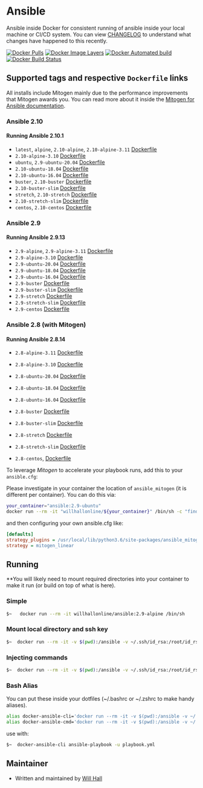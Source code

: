 # Ansible

Ansible inside Docker for consistent running of ansible inside your local machine or CI/CD system. You can view [CHANGELOG](https://github.com/willhallonline/docker-ansible/blob/master/CHANGELOG.md) to understand what changes have happened to this recently.

[![Docker Pulls](https://img.shields.io/docker/pulls/willhallonline/ansible.svg "Docker Pulls")][hub] [![](https://images.microbadger.com/badges/image/willhallonline/ansible.svg "Docker Image Layers")](https://microbadger.com/images/willhallonline/ansible "Get your own image badge on microbadger.com") [![Docker Automated build](https://img.shields.io/docker/automated/willhallonline/ansible.svg "Docker Automated Build")][hub] [![Docker Build Status](https://img.shields.io/docker/build/willhallonline/ansible.svg "Docker Build Status")][hub]

## Supported tags and respective ```Dockerfile``` links

All installs include Mitogen mainly due to the performance improvements that Mitogen awards you. You can read more about it inside the [Mitogen for Ansible documentation](https://mitogen.readthedocs.io/en/stable/ansible.html).

### Ansible 2.10

#### Running Ansible 2.10.1

* `latest`, `alpine`, `2.10-alpine`, `2.10-alpine-3.11` [Dockerfile](https://github.com/willhallonline/docker-ansible/blob/master/ansible210/alpine311/Dockerfile)
* `2.10-alpine-3.10` [Dockerfile](https://github.com/willhallonline/docker-ansible/blob/master/ansible210/alpine310/Dockerfile)
* `ubuntu`, `2.9-ubuntu-20.04` [Dockerfile](https://github.com/willhallonline/docker-ansible/blob/master/ansible210/ubuntu2004/Dockerfile)
* `2.10-ubuntu-18.04` [Dockerfile](https://github.com/willhallonline/docker-ansible/blob/master/ansible210/ubuntu1804/Dockerfile)
* `2.10-ubuntu-16.04` [Dockerfile](https://github.com/willhallonline/docker-ansible/blob/master/ansible210/ubuntu1604/Dockerfile)
* `buster`, `2.10-buster` [Dockerfile](https://github.com/willhallonline/docker-ansible/blob/master/ansible210/debian-buster/Dockerfile)
* `2.10-buster-slim` [Dockerfile](https://github.com/willhallonline/docker-ansible/blob/master/ansible210/debian-buster-slim/Dockerfile)
* `stretch`, `2.10-stretch` [Dockerfile](https://github.com/willhallonline/docker-ansible/blob/master/ansible210/debian-stretch/Dockerfile)
* `2.10-stretch-slim` [Dockerfile](https://github.com/willhallonline/docker-ansible/blob/master/ansible210/debian-stretch-slim/Dockerfile)
* `centos`, `2.10-centos` [Dockerfile](https://github.com/willhallonline/docker-ansible/blob/master/ansible210/centos7/Dockerfile)

### Ansible 2.9

#### Running Ansible 2.9.13

* `2.9-alpine`, `2.9-alpine-3.11` [Dockerfile](https://github.com/willhallonline/docker-ansible/blob/master/ansible29/alpine311/Dockerfile)
* `2.9-alpine-3.10` [Dockerfile](https://github.com/willhallonline/docker-ansible/blob/master/ansible29/alpine310/Dockerfile)
* `2.9-ubuntu-20.04` [Dockerfile](https://github.com/willhallonline/docker-ansible/blob/master/ansible29/ubuntu2004/Dockerfile)
* `2.9-ubuntu-18.04` [Dockerfile](https://github.com/willhallonline/docker-ansible/blob/master/ansible29/ubuntu1804/Dockerfile)
* `2.9-ubuntu-16.04` [Dockerfile](https://github.com/willhallonline/docker-ansible/blob/master/ansible29/ubuntu1604/Dockerfile)
* `2.9-buster` [Dockerfile](https://github.com/willhallonline/docker-ansible/blob/master/ansible29/debian-buster/Dockerfile)
* `2.9-buster-slim` [Dockerfile](https://github.com/willhallonline/docker-ansible/blob/master/ansible29/debian-buster-slim/Dockerfile)
* `2.9-stretch` [Dockerfile](https://github.com/willhallonline/docker-ansible/blob/master/ansible29/debian-stretch/Dockerfile)
* `2.9-stretch-slim` [Dockerfile](https://github.com/willhallonline/docker-ansible/blob/master/ansible29/debian-stretch-slim/Dockerfile)
* `2.9-centos` [Dockerfile](https://github.com/willhallonline/docker-ansible/blob/master/ansible29/centos7/Dockerfile)

### Ansible 2.8 (with Mitogen)

#### Running Ansible 2.8.14

* `2.8-alpine-3.11` [Dockerfile](https://github.com/willhallonline/docker-ansible/blob/master/ansible28/alpine311/Dockerfile)
* `2.8-alpine-3.10` [Dockerfile](https://github.com/willhallonline/docker-ansible/blob/master/ansible28/alpine310/Dockerfile)

* `2.8-ubuntu-20.04` [Dockerfile](https://github.com/willhallonline/docker-ansible/blob/master/ansible29/ubuntu1604/Dockerfile)
* `2.8-ubuntu-18.04` [Dockerfile](https://github.com/willhallonline/docker-ansible/blob/master/ansible28/ubuntu1804/Dockerfile)
* `2.8-ubuntu-16.04` [Dockerfile](https://github.com/willhallonline/docker-ansible/blob/master/ansible28/ubuntu1604/Dockerfile)
* `2.8-buster` [Dockerfile](https://github.com/willhallonline/docker-ansible/blob/master/ansible28/debian-stretch/Dockerfile)
* `2.8-buster-slim` [Dockerfile](https://github.com/willhallonline/docker-ansible/blob/master/ansible28/debian-stretch-slim/Dockerfile)
* `2.8-stretch` [Dockerfile](https://github.com/willhallonline/docker-ansible/blob/master/ansible28/debian-stretch/Dockerfile)
* `2.8-stretch-slim` [Dockerfile](https://github.com/willhallonline/docker-ansible/blob/master/ansible28/debian-stretch-slim/Dockerfile)
* `2.8-centos`, [Dockerfile](https://github.com/willhallonline/docker-ansible/blob/master/ansible28/centos7/Dockerfile)

To leverage *Mitogen* to accelerate your playbook runs, add this to your ```ansible.cfg```:

Please investigate in your container the location of `ansible_mitogen` (it is different per container). You can do this via:

```bash
your_container="ansible:2.9-ubuntu"
docker run --rm -it "willhallonline/${your_container}" /bin/sh -c "find / -type d | grep "ansible_mitogen/plugins" | sort | head -n 1"
```

and then configuring your own ansible.cfg like:

```ini
[defaults]
strategy_plugins = /usr/local/lib/python3.6/site-packages/ansible_mitogen/plugins/
strategy = mitogen_linear
```

## Running

**You will likely need to mount required directories into your container to make it run (or build on top of what is here).

### Simple

```bash
$~   docker run --rm -it willhallonline/ansible:2.9-alpine /bin/sh
```

### Mount local directory and ssh key

```bash
$~  docker run --rm -it -v $(pwd):/ansible -v ~/.ssh/id_rsa:/root/id_rsa willhallonline/ansible:2.9-alpine /bin/sh
```

### Injecting commands

```bash
$~  docker run --rm -it -v $(pwd):/ansible -v ~/.ssh/id_rsa:/root/id_rsa willhallonline/ansible:2.9-alpine ansible-playbook playbook.yml
```

### Bash Alias

You can put these inside your dotfiles (~/.bashrc or ~/.zshrc to make handy aliases).

```bash
alias docker-ansible-cli='docker run --rm -it -v $(pwd):/ansible -v ~/.ssh/id_rsa:/root/.ssh/id_rsa --workdir=/ansible willhallonline/ansible:2.9-alpine /bin/sh'
alias docker-ansible-cmd='docker run --rm -it -v $(pwd):/ansible -v ~/.ssh/id_rsa:/root/.ssh/id_rsa --workdir=/ansible willhallonline/ansible:2.9-alpine '
```

use with:

```bash
$~  docker-ansible-cli ansible-playbook -u playbook.yml
```

## Maintainer

* Written and maintained by [Will Hall](https://www.willhallonline.co.uk)

[hub]: https://hub.docker.com/r/willhallonline/ansible
[microbadger]: https://microbadger.com/images/willhallonline/ansible
